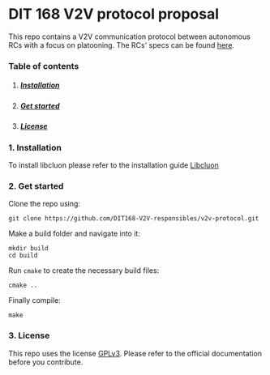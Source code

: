 # DIT 168 V2V protocol proposal

This repo contains a V2V communication protocol between autonomous RCs with a focus on platooning. The RCs' specs can be found [here](https://github.com/chalmers-revere/opendlv.scaledcars).

### Table of contents

1. ##### [Installation](https://github.com/DIT168-V2V-responsibles/v2v-protocol#1-installation)
2. ##### [Get started](https://github.com/DIT168-V2V-responsibles/v2v-protocol#2-get-started)
3. ##### [License](https://github.com/DIT168-V2V-responsibles/v2v-protocol#3-license)

### 1. Installation
To install libcluon please refer to the installation guide [Libcluon](https://https://github.com/chrberger/libcluon)

### 2. Get started

Clone the repo using:
```
git clone https://github.com/DIT168-V2V-responsibles/v2v-protocol.git
```

Make a build folder and navigate into it:
```
mkdir build
cd build
```

Run `cmake` to create the necessary build files:
```
cmake ..
```

Finally compile:
```
make
```

### 3. License

This repo uses the license [GPLv3](https://www.gnu.org/licenses/gpl-3.0.en.html). Please refer to the official documentation before you contribute.
